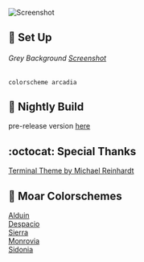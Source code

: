 ![Screenshot](https://cloud.githubusercontent.com/assets/11221489/26561610/97dd6fe2-4474-11e7-9e29-bad1aa3de429.png)

:space_invader: Set Up
------

###### Grey Background [Screenshot](https://cloud.githubusercontent.com/assets/11221489/26432517/1df7f2a4-40b1-11e7-8651-d4f882e5188f.png)

```VimL
colorscheme arcadia 
```
:crescent_moon: Nightly Build
----------------------------
pre-release version [here](https://github.com/AlessandroYorba/Arcadia/tree/nightly)

:octocat: Special Thanks
-----------------
[Terminal Theme by Michael Reinhardt](https://github.com/mreinhardt)<br>

:octopus: Moar Colorschemes
-------
[Alduin](https://github.com/AlessandroYorba/Alduin)<br>
[Despacio](https://github.com/AlessandroYorba/Despacio)<br>
[Sierra](https://github.com/AlessandroYorba/Sierra)<br>
[Monrovia](https://github.com/AlessandroYorba/Monrovia)<br>
[Sidonia](https://github.com/AlessandroYorba/Sidonia)
